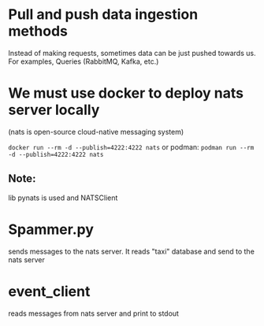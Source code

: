 # Pull and push data ingestion methods

Instead of making requests, sometimes data can be just pushed towards us.
For examples, Queries (RabbitMQ, Kafka, etc.)

# We must use docker to deploy nats server locally
(nats is open-source cloud-native messaging system)

```docker run --rm -d --publish=4222:4222 nats```
or podman:
```podman run --rm -d --publish=4222:4222 nats```

## Note:
lib pynats is used and NATSClient

# Spammer.py
sends messages to the nats server.
It reads "taxi" database and send to the nats server

# event_client
reads messages from nats server and print to stdout
